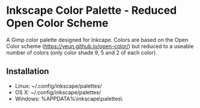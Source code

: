# Inkscape Color Palette - Reduced Open Color Scheme

A Gimp color palette designed for Inkcape. Colors are based
on the Open Color scheme (https://yeun.github.io/open-color/)
but reduced to a useable number of colors (only color shade
9, 5 and 2 of each color).

## Installation

- Linux: ~/.config/inkscape/palettes/
- OS X: ~/.config/inkscape/palettes/
- Windows: %APPDATA%\inkscape\palettes\
